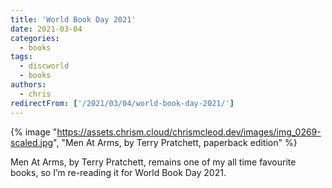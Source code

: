 ```yaml
---
title: 'World Book Day 2021'
date: 2021-03-04
categories:
  - books
tags:
  - discworld
  - books
authors:
  - chris
redirectFrom: ['/2021/03/04/world-book-day-2021/']
---
```


{% image "https://assets.chrism.cloud/chrismcleod.dev/images/img_0269-scaled.jpg", "Men At Arms, by Terry Pratchett, paperback edition" %}

Men At Arms, by Terry Pratchett, remains one of my all time favourite books, so I’m re-reading it for World Book Day 2021.

